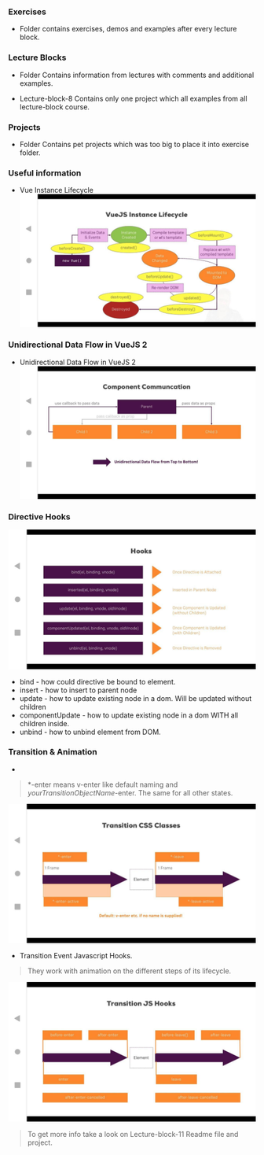 ### Exercises
* Folder contains exercises, demos and examples after every lecture block.

### Lecture Blocks
* Folder Contains information from lectures with comments and additional examples.

* Lecture-block-8 Contains only one project which all examples from all lecture-block course.

### Projects
* Folder Contains pet projects which was too big to place it into exercise folder.

### Useful information
* Vue Instance Lifecycle
![VueJS-instance-lifecycle](images-from-course/75--Vue-Instance-Lifecycle.jpg)

### Unidirectional Data Flow in VueJS 2
* Unidirectional Data Flow in VueJS 2
![VueJS-instance-lifecycle](images-from-course/112-Unidirectional-data-flow-between-components.jpg)

### Directive Hooks
![VueJS-instance-lifecycle](images-from-course/164-Directive-Hooks.jpg)

* bind - how could directive be bound to element.
* insert - how to insert to parent node
* update - how to update existing node in a dom. Will be updated without children
* componentUpdate - how to update existing node in a dom WITH all children inside.
* unbind - how to unbind element from DOM.

### Transition & Animation
* 
> *-enter means v-enter like default naming and *yourTransitionObjectName*-enter.
> The same for all other states.

![VueJS-instance-lifecycle](images-from-course/191-Transitions.jpg)

* Transition Event Javascript Hooks.
> They work with animation on the different steps of its lifecycle.

![VueJS-instance-lifecycle](images-from-course/202-Transition%20Event%20Javascript%20Hooks.jpg)


> To get more info take a look on Lecture-block-11 Readme file and project.